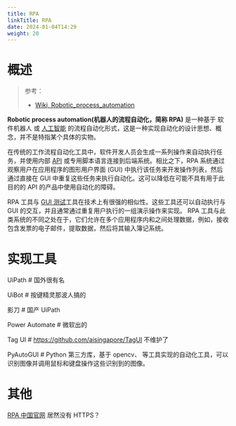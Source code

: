 ```yaml
---
title: RPA
linkTitle: RPA
date: 2024-01-04T14:29
weight: 20
---
```


# 概述

> 参考：
>
> - [Wiki, Robotic_process_automation](https://en.wikipedia.org/wiki/Robotic_process_automation)

**Robotic process automation(机器人的流程自动化，简称 RPA)** 是一种基于 软件机器人 或 [人工智能](/docs/12.AI/12.AI.md) 的流程自动化形式，这是一种实现自动化的设计思想、概念，并不是特指某个具体的实物。

在传统的工作流程自动化工具中，软件开发人员会生成一系列操作来自动执行任务，并使用内部 [API](/docs/2.编程/API/API.md) 或专用脚本语言连接到后端系统。相比之下，RPA 系统通过观察用户在应用程序的图形用户界面 (GUI) 中执行该任务来开发操作列表，然后通过直接在 GUI 中重复这些任务来执行自动化。这可以降低在可能不具有用于此目的的 API 的产品中使用自动化的障碍。

RPA 工具与 [GUI 测试](https://en.wikipedia.org/wiki/Graphical_user_interface_testing)工具在技术上有很强的相似性。这些工具还可以自动执行与 GUI 的交互，并且通常通过重复用户执行的一组演示操作来实现。 RPA 工具与此类系统的不同之处在于，它们允许在多个应用程序内和之间处理数据，例如，接收包含发票的电子邮件，提取数据，然后将其输入簿记系统。

# 实现工具

UiPath # 国外很有名

UiBot # 按键精灵那波人搞的

影刀 # 国产 UiPath

Power Automate # 微软出的

Tag UI # https://github.com/aisingapore/TagUI 不维护了

PyAutoGUI # Python 第三方库，基于 opencv、 等工具实现的自动化工具，可以识别图像并调用鼠标和键盘操作这些识别到的图像。

# 其他

[RPA 中国官网](http://www.rpa-cn.com/) 居然没有 HTTPS？
